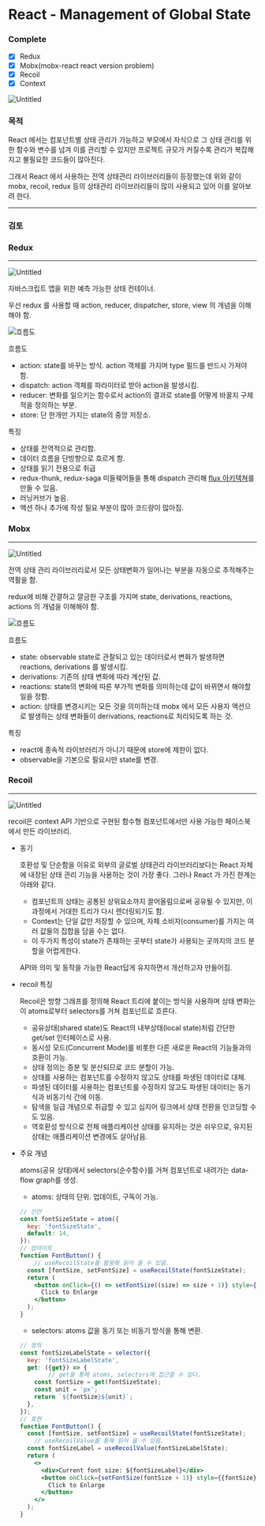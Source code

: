 # React - Management of Global State

### Complete
- [x] Redux
- [x] Mobx(mobx-react react version problem)
- [x] Recoil
- [x] Context

![Untitled](assets/Untitled.png)

### 목적

React 에서는 컴포넌트별 상태 관리가 가능하고 부모에서 자식으로 그 상태 관리를 위한 함수와 변수를 넘겨 이를 관리할 수 있지만 프로젝트 규모가 커질수록 관리가 복잡해지고 불필요한 코드들이 많아진다.

그래서 React 에서 사용하는 전역 상태관리 라이브러리들이 등장했는데 위와 같이 mobx, recoil, redux 등의 상태관리 라이브러리들이 많이 사용되고 있어 이를 알아보려 한다.

---

### 검토

### Redux

---

![Untitled](assets/Untitled%201.png)

자바스크립트 앱을 위한 예측 가능한 상태 컨테이너.

우선 redux 를 사용할 때 action, reducer, dispatcher, store, view 의 개념을 이해해야 함.

![흐름도](assets/Untitled%202.png)

흐름도

- action: state를 바꾸는 방식. action 객체를 가지며 type 필드를 반드시 가져야 함.
- dispatch: action 객체를 파라미터로 받아 action을 발생시킴.
- reducer: 변화를 일으키는 함수로서 action의 결과로 state를 어떻게 바꿀지 구체적을 정의하는 부분.
- store: 단 한개만 가지는 state의 중앙 저장소.

특징

- 상태를 전역적으로 관리함.
- 데이터 흐름을 단방향으로 흐르게 함.
- 상태를 읽기 전용으로 취급
- redux-thunk, redux-saga 미들웨어들을 통해 dispatch 관리해 [flux 아키텍쳐](https://hannut91.github.io/blogs/flux)를 만들 수 있음.
- 러닝커브가 높음.
- 액션 하나 추가에 작성 필요 부분이 많아 코드량이 많아짐.

### Mobx

---

![Untitled](assets/Untitled%203.png)

전역 상태 관리 라이브러리로서 모든 상태변화가 일어나는 부분을 자동으로 추적해주는 역활을 함.

redux에 비해 간결하고 깔금한 구조를 가지며 state, derivations, reactions, actions 의 개념을 이해해야 함.

![흐름도](assets/Untitled%204.png)

흐름도

- state: observable state로 관찰되고 있는 데이터로서 변화가 발생하면 reactions, derivations 를 발생시킴.
- derivations: 기존의 상태 변화에 따라 계산된 값.
- reactions: state의 변화에 따른 부가적 변화를 의미하는데 값이 바뀌면서 해야할 일을 정함.
- action: 상태를 변경시키는 모든 것을 의미하는데 mobx 에서 모든 사용자 액션으로 발생하는 상태 변화들이 derivations, reactions로 처리되도록 하는 것.

특징

- react에 종속적 라이브러리가 아니기 때문에 store에 제한이 없다.
- observable을 기본으로 필요시만 state를 변경.

### Recoil

---

![Untitled](assets/Untitled%205.png)

recoil은 context API 기반으로 구현된 함수형 컴포넌트에서만 사용 가능한 페이스북에서 만든 라이브러리.

- 동기
    
    호환성 및 단순함을 이유로 외부의 글로벌 상태관리 라이브러리보다는 React 자체에 내장된 상태 관리 기능을 사용하는 것이 가장 좋다. 그러나 React 가 가진 한계는 아래와 같다.
    
    - 컴포넌트의 상태는 공통된 상위요소까지 끌어올림으로써 공유될 수 있지만, 이 과정에서 거대한 트리가 다시 렌더링되기도 함.
    - Context는 단일 값만 저장할 수 있으며, 자체 소비자(consumer)를 가지는 여러 값들의 집합을 담을 수는 없다.
    - 이 두가지 특성이 state가 존재하는 곳부터 state가 사용되는 곳까지의 코드 분할을 어렵게한다.
    
    API와 의미 및 동작을 가능한 React답게 유지하면서 개선하고자 만들어짐.
    
- recoil 특징
    
    Recoil은 방향 그래프를 정의해 React 트리에 붙이는 방식을 사용하며 상태 변화는 이 atoms로부터 selectors를 거쳐 컴포넌트로 흐른다.
    
    - 공유상태(shared state)도 React의 내부상태(local state)처럼 간단한 get/set 인터페이스로 사용.
    - 동시성 모드(Concurrent Mode)를 비롯한 다른 새로운 React의 기능들과의 호환이 가능.
    - 상태 정의는 증분 및 분산되므로 코드 분할이 가능.
    - 상태를 사용하는 컴포넌트를 수정하지 않고도 상태를 파생된 데이터로 대체.
    - 파생된 데이터를 사용하는 컴포넌트를 수정하지 않고도 파생된 데이터는 동기식과 비동기식 간에 이동.
    - 탐색을 일급 개념으로 취급할 수 있고 심지어 링크에서 상태 전환을 인코딩할 수도 있음.
    - 역호환성 방식으로 전체 애플리케이션 상태를 유지하는 것은 쉬우므로, 유지된 상태는 애플리케이션 변경에도 살아남음.
- 주요 개념
    
    atoms(공유 상태)에서 selectors(순수함수)를 거쳐 컴포넌트로 내려가는 data-flow graph를 생성.
    
    - atoms: 상태의 단위. 업데이트, 구독이 가능.
    
    ```jsx
    // 선언
    const fontSizeState = atom({
      key: 'fontSizeState',
      default: 14,
    });
    // 업데이트
    function FontButton() {
    	// useRecoilState를 활용해 읽어 올 수 있음.
      const [fontSize, setFontSize] = useRecoilState(fontSizeState);
      return (
        <button onClick={() => setFontSize((size) => size + 1)} style={{fontSize}}>
          Click to Enlarge
        </button>
      );
    }
    ```
    
    - selectors: atoms 값을 동기 또는 비동기 방식을 통해 변환.
    
    ```jsx
    // 정의
    const fontSizeLabelState = selector({
      key: 'fontSizeLabelState',
      get: ({get}) => {
    		// get을 통해 atoms, selectors에 접근할 수 있다.
        const fontSize = get(fontSizeState);
        const unit = 'px';
        return `${fontSize}${unit}`;
      },
    });
    // 표현
    function FontButton() {
      const [fontSize, setFontSize] = useRecoilState(fontSizeState);
    	// useRecoilValue를 통해 읽어 올 수 있음.
      const fontSizeLabel = useRecoilValue(fontSizeLabelState);
      return (
        <>
          <div>Current font size: ${fontSizeLabel}</div>
          <button onClick={setFontSize(fontSize + 1)} style={{fontSize}}>
            Click to Enlarge
          </button>
        </>
      );
    }
    ```